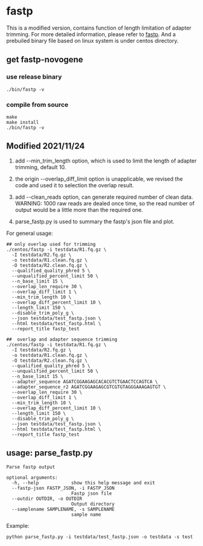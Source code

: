 # fastp

This is a modified version, contains function of length limitation of adapter trimming. For more detailed information, please refer to [fastp](https://github.com/OpenGene/fastp). And a prebuiled binary file based on linux system is under centos directory.

## get fastp-novogene
### use release binary
```shell
./bin/fastp -v
```
### compile from source
```shell
make
make install
./bin/fastp -v
```

## Modified 2021/11/24
1. add --min_trim_length option, which is used to limit the length of adapter trimming, default 10.

2. the origin --overlap_diff_limit option is unapplicable, we revised the code and used it to selection the overlap result. 
3. add --clean_reads option, can generate required number of clean data. WARNING: 1000 raw reads are dealed once time, so the read number of output would be a little more than the required one.

4. parse_fastp.py is used to summary the fastp's json file and plot.

For general usage:
```
## only overlap used for trimming
./centos/fastp -i testdata/R1.fq.gz \
  -I testdata/R2.fq.gz \
  -o testdata/R1.clean.fq.gz \
  -O testdata/R2.clean.fq.gz \
  --qualified_quality_phred 5 \
  --unqualified_percent_limit 50 \
  --n_base_limit 15 \
  --overlap_len_require 30 \
  --overlap_diff_limit 1 \
  --min_trim_length 10 \
  --overlap_diff_percent_limit 10 \
  --length_limit 150 \
  --disable_trim_poly_g \
  --json testdata/test_fastp.json \
  --html testdata/test_fastp.html \
  --report_title fastp_test
```

```
##  overlap and adapter sequence trimming
./centos/fastp -i testdata/R1.fq.gz \
  -I testdata/R2.fq.gz \
  -o testdata/R1.clean.fq.gz \
  -O testdata/R2.clean.fq.gz \
  --qualified_quality_phred 5 \
  --unqualified_percent_limit 50 \
  --n_base_limit 15 \
  --adapter_sequence AGATCGGAAGAGCACACGTCTGAACTCCAGTCA \
  --adapter_sequence_r2 AGATCGGAAGAGCGTCGTGTAGGGAAAGAGTGT \
  --overlap_len_require 30 \
  --overlap_diff_limit 1 \
  --min_trim_length 10 \
  --overlap_diff_percent_limit 10 \
  --length_limit 150 \
  --disable_trim_poly_g \
  --json testdata/test_fastp.json \
  --html testdata/test_fastp.html \
  --report_title fastp_test
```

## usage: parse_fastp.py

```
Parse fastp output

optional arguments:
  -h, --help            show this help message and exit
  --fastp-json FASTP_JSON, -i FASTP_JSON
                        Fastp json file
  --outdir OUTDIR, -o OUTDIR
                        Output directory
  --samplename SAMPLENAME, -s SAMPLENAME
                        sample name
```
Example:
```
python parse_fastp.py -i testdata/test_fastp.json -o testdata -s test

```
